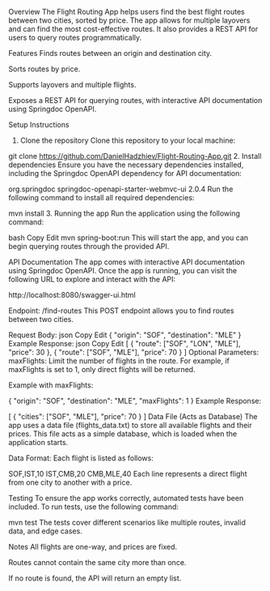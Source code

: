 Overview
The Flight Routing App helps users find the best flight routes between two cities, sorted by price. The app allows for multiple layovers and can find the most cost-effective routes. It also provides a REST API for users to query routes programmatically.

Features
Finds routes between an origin and destination city.

Sorts routes by price.

Supports layovers and multiple flights.

Exposes a REST API for querying routes, with interactive API documentation using Springdoc OpenAPI.

Setup Instructions
1. Clone the repository
Clone this repository to your local machine:


git clone https://github.com/DanielHadzhiev/Flight-Routing-App.git
2. Install dependencies
Ensure you have the necessary dependencies installed, including the Springdoc OpenAPI dependency for API documentation:

<dependency>
    <groupId>org.springdoc</groupId>
    <artifactId>springdoc-openapi-starter-webmvc-ui</artifactId>
    <version>2.0.4</version>
</dependency>
Run the following command to install all required dependencies:

mvn install
3. Running the app
Run the application using the following command:

bash
Copy
Edit
mvn spring-boot:run
This will start the app, and you can begin querying routes through the provided API.

API Documentation
The app comes with interactive API documentation using Springdoc OpenAPI. Once the app is running, you can visit the following URL to explore and interact with the API:

http://localhost:8080/swagger-ui.html

Endpoint: /find-routes
This POST endpoint allows you to find routes between two cities.

Request Body:
json
Copy
Edit
{
    "origin": "SOF",
    "destination": "MLE"
}
Example Response:
json
Copy
Edit
[
    {
        "route": ["SOF", "LON", "MLE"],
        "price": 30
    },
    {
        "route": ["SOF", "MLE"],
        "price": 70
    }
]
Optional Parameters:
maxFlights: Limit the number of flights in the route. For example, if maxFlights is set to 1, only direct flights will be returned.

Example with maxFlights:

{
    "origin": "SOF",
    "destination": "MLE",
    "maxFlights": 1
}
Example Response:

[
    {
        "cities": ["SOF", "MLE"],
        "price": 70
    }
]
Data File (Acts as Database)
The app uses a data file (flights_data.txt) to store all available flights and their prices. This file acts as a simple database, which is loaded when the application starts.

Data Format:
Each flight is listed as follows:

SOF,IST,10
IST,CMB,20
CMB,MLE,40
Each line represents a direct flight from one city to another with a price.

Testing
To ensure the app works correctly, automated tests have been included. To run tests, use the following command:

mvn test
The tests cover different scenarios like multiple routes, invalid data, and edge cases.

Notes
All flights are one-way, and prices are fixed.

Routes cannot contain the same city more than once.

If no route is found, the API will return an empty list.
